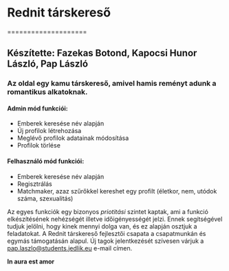 # Rednit társkereső
====================
## Készítette: Fazekas Botond, Kapocsi Hunor László, Pap László
### Az oldal egy kamu társkereső, amivel hamis reményt adunk a romantikus alkatoknak. 

#### Admin mód funkciói:
- Emberek keresése név alapján
- Új profilok létrehozása
- Meglévő profilok adatainak módosítása
- Profilok törlése

#### Felhasználó mód funkciói:
- Emberek keresése név alapján
- Regisztrálás
- Matchmaker, azaz szűrőkkel kereshet egy profilt (életkor, nem, utódok száma, szexualitás)

Az egyes funkciók egy bizonyos *priotitási* szintet kaptak, ami a funkció elkészítésének nehézségét illetve időigényességét jelzi.
Ennek segítségével tudjuk jelölni, hogy kinek mennyi dolga van, és ez alapján osztjuk a feladatokat.
A Rednit társkereső fejlesztői csapata a csapatmunkán és egymás támogatásán alapul.
Új tagok jelentkezését szívesen várjuk a pap.laszlo@students.jedlik.eu e-mail címen.

**In aura est amor**
